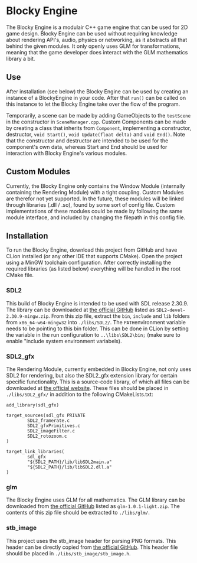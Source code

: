 ﻿# Blocky Engine
The Blocky Engine is a modulair C++ game engine that can be used for 2D game design. Blocky Engine can be used without requiring knowledge about rendering API's, audio, physics or networking, as it abstracts all that behind the given modules. It only openly uses GLM for transformations, meaning that the game developer does interact with the GLM mathematics library a bit.

## Use
After installation (see below) the Blocky Engine can be used by creating an instance of a BlockyEngine in your code. After that ```run()``` can be called on this instance to let the Blocky Engine take over the flow of the program.

Temporarily, a scene can be made by adding GameObjects to the ```testScene``` in the constructor in ```SceneManager.cpp```. Custom Components can be made by creating a class that inherits from ```Component```, implementing a constructor, destructor, ```void Start()```, ```void Update(float delta)``` and ```void End()```. Note that the constructor and destructor are intended to be used for the component's own data, whereas Start and End should be used for interaction with Blocky Engine's various modules.

## Custom Modules
Currently, the Blocky Engine only contains the Window Module (internally containing the Rendering Module) with a tight coupling. Custom Modules are therefor not yet supported. In the future, these modules will be linked through libraries (.dll / .so), found by some sort of config file. Custom implementations of these modules could be made by following the same module interface, and included by changing the filepath in this config file.

## Installation
To run the Blocky Engine, download this project from GitHub and have CLion installed (or any other IDE that supports CMake). Open the project using a MinGW toolchain configuration. After correctly installing the required libraries (as listed below) everything will be handled in the root CMake file.

### SDL2
This build of Blocky Engine is intended to be used with SDL release 2.30.9. The library can be downloaded at [the official GitHub](https://github.com/libsdl-org/SDL/releases/tag/release-2.30.9) listed as ```SDL2-devel-2.30.9-mingw.zip```. From this zip file, extract the ```bin```, ```include``` and ```lib``` folders from ```x86_64-w64-mingw32``` into ```./libs/SDL2/```. The ```PATH```environment variable needs to be pointing to this bin folder. This can be done in CLion by setting the variable in the run configuration to ```..\libs\SDL2\bin;``` (make sure to enable "include system environment variabels).

### SDL2_gfx
The Rendering Module, currently embedded in Blocky Engine, not only uses SDL2 for rendering, but also the SDL2_gfx extension library for certain specific functionality. This is a source-code library, of which all files can be downloaded at [the official website](https://www.ferzkopp.net/Software/SDL2_gfx/Docs/html/files.html). These files should be placed in ```./libs/SDL2_gfx/``` in addition to the following CMakeLists.txt:
```
add_library(sdl_gfx)

target_sources(sdl_gfx PRIVATE
        SDL2_framerate.c
        SDL2_gfxPrimitives.c
        SDL2_imageFilter.c
        SDL2_rotozoom.c
)

target_link_libraries(
        sdl_gfx
        "${SDL2_PATH}/lib/libSDL2main.a"
        "${SDL2_PATH}/lib/libSDL2.dll.a"
)
```

### glm
The Blocky Engine uses GLM for all mathematics. The GLM library can be downloaded from [the official GitHub](https://github.com/g-truc/glm/releases/tag/1.0.1) listed as ```glm-1.0.1-light.zip```. The contents of this zip file should be extracted to ```./libs/glm/```. 

### stb_image
This project uses the stb_image header for parsing PNG formats. This header can be directly copied from [the official GitHub](https://github.com/nothings/stb/blob/master/stb_image.h). This header file should be placed in ```./libs/stb_image/stb_image.h```.